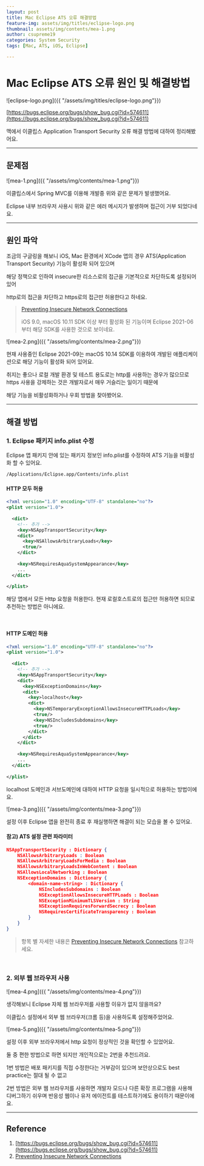 ```yaml
---
layout: post
title: Mac Eclipse ATS 오류 해결방법
feature-img: assets/img/titles/eclipse-logo.png
thumbnail: assets/img/contents/mea-1.png
author: csupreme19
categories: System Security
tags: [Mac, ATS, iOS, Eclipse]

---
```


# Mac Eclipse ATS 오류 원인 및 해결방법

![eclipse-logo.png]({{ "/assets/img/titles/eclipse-logo.png"}})

[https://bugs.eclipse.org/bugs/show_bug.cgi?id=574611](https://bugs.eclipse.org/bugs/show_bug.cgi?id=574611)

맥에서 이클립스 Application Transport Security 오류 해결 방법에 대하여 정리해봤어요.

---

## 문제점

![mea-1.png]({{ "/assets/img/contents/mea-1.png"}})

이클립스에서 Spring MVC를 이용해 개발중 위와 같은 문제가 발생했어요.

Eclipse 내부 브라우저 사용시 위와 같은 에러 메시지가 발생하며 접근이 거부 되었다네요.

---

## 원인 파악

조금의 구글링을 해보니 iOS, Mac 환경에서 XCode 앱의 경우 ATS(Application Transport Security) 기능이 활성화 되어 있으며

해당 정책으로 인하여 insecure한 리소스로의 접근을 기본적으로 차단하도록 설정되어 있어

http로의 접근을 차단하고 https로의 접근만 허용한다고 하네요.

>[Preventing Insecure Network Connections](https://developer.apple.com/documentation/security/preventing_insecure_network_connections)
>
>iOS 9.0, macOS 10.11 SDK 이상 부터 활성화 된 기능이며 Eclipse 2021-06 부터 해당 SDK를 사용한 것으로 보이네요.

![mea-2.png]({{ "/assets/img/contents/mea-2.png"}})

현재 사용중인 Eclipse 2021-09는 macOS 10.14 SDK를 이용하여 개발된 애플리케이션으로 해당 기능이 활성화 되어 있어요.

취지는 좋으나 로컬 개발 환경 및 테스트 용도로는 http를 사용하는 경우가 많으므로 https 사용을 강제하는 것은 개발자로서 매우 거슬리는 일이기 때문에

해당 기능을 비활성화하거나 우회 방법을 찾아봤어요.

---

## 해결 방법

### 1. Eclipse 패키지 info.plist 수정

Eclipse 앱 패키지 안에 있는 패키지 정보인 info.plist를 수정하여 ATS 기능을 비활성화 할 수 있어요.

`/Applications/Eclipse.app/Contents/info.plist`

#### HTTP 모두 허용

```xml
<?xml version="1.0" encoding="UTF-8" standalone="no"?>
<plist version="1.0">
  
  <dict>
    <!-- 추가 -->
    <key>NSAppTransportSecurity</key>
    <dict>
      <key>NSAllowsArbitraryLoads</key>
      <true/>
    </dict>
  
    <key>NSRequiresAquaSystemAppearance</key>
    ...
  </dict>
  
</plist>

```

해당 앱에서 모든 Http 요청을 허용한다. 현재 로컬호스트로의 접근만 허용하면 되므로 추천하는 방법은 아니에요.

<br>

#### HTTP 도메인 허용

```xml
<?xml version="1.0" encoding="UTF-8" standalone="no"?>
<plist version="1.0">
  
  <dict>
    <!-- 추가 -->
    <key>NSAppTransportSecurity</key>
    <dict>
      <key>NSExceptionDomains</key> 
      <dict>
        <key>localhost</key> 
        <dict> 
          <key>NSTemporaryExceptionAllowsInsecureHTTPLoads</key> 
          <true/>
          <key>NSIncludesSubdomains</key>
          <true/>
        </dict>
      </dict>
    </dict>
  
    <key>NSRequiresAquaSystemAppearance</key>
    ...
  </dict>
  
</plist>
```

localhost 도메인과 서브도메인에 대하여 HTTP 요청을 일시적으로 허용하는 방법이에요.



![mea-3.png]({{ "/assets/img/contents/mea-3.png"}})

설정 이후 Eclipse 앱을 완전히 종료 후 재실행하면 해결이 되는 모습을 볼 수 있어요.



#### 참고) ATS 설정 관련 파라미터

```json
NSAppTransportSecurity : Dictionary {
    NSAllowsArbitraryLoads : Boolean
    NSAllowsArbitraryLoadsForMedia : Boolean
    NSAllowsArbitraryLoadsInWebContent : Boolean
    NSAllowsLocalNetworking : Boolean
    NSExceptionDomains : Dictionary {
        <domain-name-string> : Dictionary {
            NSIncludesSubdomains : Boolean
            NSExceptionAllowsInsecureHTTPLoads : Boolean
            NSExceptionMinimumTLSVersion : String
            NSExceptionRequiresForwardSecrecy : Boolean
            NSRequiresCertificateTransparency : Boolean
        }
    }
}
```

> 항목 별 자세한 내용은 [Preventing Insecure Network Connections](https://developer.apple.com/documentation/security/preventing_insecure_network_connections) 참고하세요.

<br>

### 2. 외부 웹 브라우저 사용

![mea-4.png]({{ "/assets/img/contents/mea-4.png"}})

생각해보니 Eclipse 자체 웹 브라우저를 사용할 이유가 없지 않을까요?

이클립스 설정에서 외부 웹 브라우저(크롬 등)을 사용하도록 설정해주었어요.



![mea-5.png]({{ "/assets/img/contents/mea-5.png"}})

설정 이후 외부 브라우저에서 http 요청이 정상적인 것을 확인할 수 있었어요.

둘 중 편한 방법으로 하면 되지만 개인적으로는 2번을 추천드려요.

1번 방법은 배포 패키지를 직접 수정한다는 거부감이 있으며 보안상으로도 best practice는 절대 될 수 없고

2번 방법은 외부 웹 브라우저를 사용하면 개발자 모드나 다른 확장 프로그램을 사용해 디버그하기 쉬우며 반응성 웹이나 유저 에이전트를 테스트하기에도 용이하기 때문이에요.

---

## Reference

1. [https://bugs.eclipse.org/bugs/show_bug.cgi?id=574611](https://bugs.eclipse.org/bugs/show_bug.cgi?id=574611)
2. [Preventing Insecure Network Connections](https://developer.apple.com/documentation/security/preventing_insecure_network_connections)

